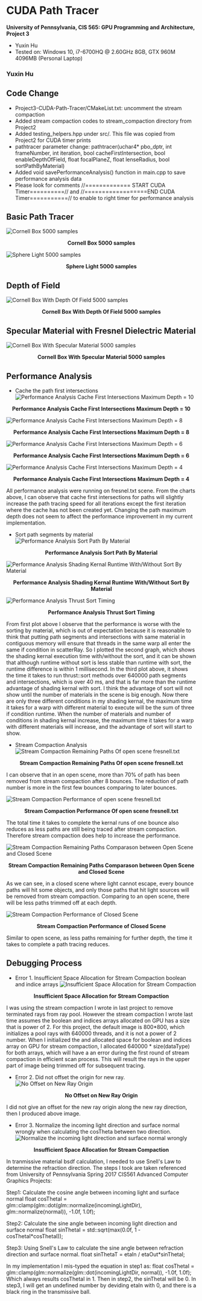 CUDA Path Tracer
================

**University of Pennsylvania, CIS 565: GPU Programming and Architecture, Project 3**

* Yuxin Hu
* Tested on: Windows 10, i7-6700HQ @ 2.60GHz 8GB, GTX 960M 4096MB (Personal Laptop)

### Yuxin Hu
## Code Change
* Project3-CUDA-Path-Tracer/CMakeList.txt: uncomment the stream compaction
* Added stream compaction codes to stream_compaction directory from Project2
* Added testing_helpers.hpp under src/. This file was copied from Project2 for CUDA timer prints
* pathtracer parameter change:
  pathtracer(uchar4* pbo_dptr, int frameNumber, int iteration, bool cacheFirstIntersection, bool enableDepthOfField, float focalPlaneZ, float lenseRadius, bool sortPathByMaterial)
* Added void savePerformanceAnalysis() function in main.cpp to save performance analysis data
* Please look for comments //============= START CUDA Timer==========// and //==================END CUDA Timer===========// to enable to right timer for performance analysis

## Basic Path Tracer
![Cornell Box 5000 samples](/img/cornell.basic.5000samp.png)
  <p align="center"><b>Cornell Box 5000 samples</b></p>
  
![Sphere Light 5000 samples](/img/sphere.basic.5000samp.png)
  <p align="center"><b>Sphere Light 5000 samples</b></p>
  
## Depth of Field
![Cornell Box With Depth Of Field 5000 samples](/img/cornell.depthOfField.5000samp.png)
  <p align="center"><b>Cornell Box With Depth Of Field 5000 samples</b></p>
  
## Specular Material with Fresnel Dielectric Material
![Cornell Box With Specular Material 5000 samples](/img/cornell.transmissive.labled.5000samp.png)
  <p align="center"><b>Cornell Box With Specular Material 5000 samples</b></p>
  
## Performance Analysis
  * Cache the path first intersections
  ![Performance Analysis Cache First Intersections Maximum Depth = 10](/img/performance.cacheFirstIntersection.depth10.PNG)
  <p align="center"><b>Performance Analysis Cache First Intersections Maximum Depth = 10</b></p>
  
  ![Performance Analysis Cache First Intersections Maximum Depth = 8](/img/performance.cacheFirstIntersection.depth8.PNG)
  <p align="center"><b>Performance Analysis Cache First Intersections Maximum Depth = 8</b></p>
  
  ![Performance Analysis Cache First Intersections Maximum Depth = 6](/img/performance.cacheFirstIntersection.depth6.PNG)
  <p align="center"><b>Performance Analysis Cache First Intersections Maximum Depth = 6</b></p>
  
  ![Performance Analysis Cache First Intersections Maximum Depth = 4](/img/performance.cacheFirstIntersection.depth4.PNG)
  <p align="center"><b>Performance Analysis Cache First Intersections Maximum Depth = 4</b></p>
  
  All performance analysis were running on fresnel.txt scene. From the charts above, I can observe that cache first intersections for paths will slightly increase the path tracing speed for all iterations except the first iteration where the cache has not been created yet. Changing the path maximum depth does not seem to affect the performance improvement in my current implementation.
  
  * Sort path segments by material
  ![Performance Analysis Sort Path By Material](/img/performance.sortByMaterial.pathTracing.depth8.PNG)
  <p align="center"><b>Performance Analysis Sort Path By Material</b></p>
  
  ![Performance Analysis Shading Kernal Runtime With/Without Sort By Material](/img/performance.sortByMaterial.shadingKernal.depth1.PNG)
  <p align="center"><b>Performance Analysis Shading Kernal Runtime With/Without Sort By Material</b></p>
  
  ![Performance Analysis Thrust Sort Timing](/img/performance.thrustSort.640000.PNG)
  <p align="center"><b>Performance Analysis Thrust Sort Timing</b></p>
  
  From first plot above I observe that the performance is worse with the sorting by material, which is out of expectation because it is reasonable to think that putting path segments and intersections with same material in contiguous memory will ensure that threads in the same warp all enter the same if condition in scatterRay. So I plotted the second graph, which shows the shading kernal execution time with/without the sort, and it can be shown that although runtime without sort is less stable than runtime with sort, the runtime difference is within 1 millisecond. In the third plot above, it shows the time it takes to run thrust::sort methods over 640000 path segments and intersections, which is over 40 ms, and that is far more than the runtime advantage of shading kernal with sort. I think the advantage of sort will not show until the number of materials in the scene is big enough. Now there are only three different conditions in my shading kernal, the maximum time it takes for a warp with different material to execute will be the sum of three if condition runtime. When the number of materials and number of conditions in shading kernal increase, the maximum time it takes for a warp with different materials will increase, and the advantage of sort will start to show.
  
  * Stream Compaction Analysis
  ![Stream Compaction Remaining Paths Of open scene fresnell.txt](/img/performance.streamCompactionOpenScene.PNG)
  <p align="center"><b>Stream Compaction Remaining Paths Of open scene fresnell.txt</b></p> 
  I can observe that in an open scene, more than 70% of path has been removed from stream compaction after 8 bounces. The reduction of path number is more in the first few bounces comparing to later bounces.
  
  ![Stream Compaction Performance of open scene fresnell.txt](/img/performance.streamCompactionOpenScene.Performance.PNG)
  <p align="center"><b>Stream Compaction Performance Of open scene fresnell.txt</b></p> 
  The total time it takes to complete the kernal runs of one bounce also reduces as less paths are still being traced after stream compaction. Therefore stream compaction does help to increase the performance.
  
  ![Stream Compaction Remaining Paths Comparason between Open Scene and Closed Scene](/img/performance.streamCompactionClosedScene.PNG)
  <p align="center"><b>Stream Compaction Remaining Paths Comparason between Open Scene and Closed Scene</b></p> 
  As we can see, in a closed scene where light cannot escape, every bounce paths will hit some objects, and only those paths that hit light sources will be removed from stream compaction. Comparing to an open scene, there will be less paths trimmed off at each depth.
  
  ![Stream Compaction Performance of Closed Scene](/img/performance.streamCompactionClosedScene.Performance.PNG)
  <p align="center"><b>Stream Compaction Performance of Closed Scene</b></p>
  Similar to open scene, as less paths remaining for further depth, the time it takes to complete a path tracing reduces.
  
  
  
  
  
  
  
  
  
  
  
  
  
  
  
## Debugging Process
  * Error 1. Insufficient Space Allocation for Stream Compaction boolean and indice arrays
  ![Insufficient Space Allocation for Stream Compaction](/img/cornell.debug.InsufficientStreamCompactionSpace.50samp.png)
  <p align="center"><b>Insufficient Space Allocation for Stream Compaction</b></p>
  
  I was using the stream compaction I wrote in last project to remove terminated rays from ray pool. However the stream compaction I wrote last time assumes the boolean and indices arrays allocated on GPU has a size that is power of 2. For this project, the default image is 800*800, which initializes a pool rays with 640000 threads, and it is not a power of 2 number. When I initialized the and allocated space for boolean and indices array on GPU for stream compaction, I allocated 640000 * size(dataType) for both arrays, which will have a an error during the first round of stream compaction in efficient scan process. This will result the rays in the upper part of image being trimmed off for subsequent tracing.
  
  * Error 2. Did not offset the origin for new ray.
  ![No Offset on New Ray Origin](/img/cornell.debug.pureDiffusive.png)
  <p align="center"><b>No Offset on New Ray Origin</b></p>
  
  I did not give an offset for the new ray origin along the new ray direction, then I produced above image.
  
  * Error 3. Normalize the incoming light direction and surface normal wrongly when calculating the cosTheta between two direction.
  ![Normalize the incoming light direction and surface normal wrongly](/img/cornell.debug.transmissive.131samp.png)
  <p align="center"><b>Insufficient Space Allocation for Stream Compaction</b></p>
  In tranmissive material bsdf calculation, I needed to use Snell's Law to determine the refraction direction. The steps I took are taken referenced from University of Pennsylvania Spring 2017 CIS561 Advanced Computer Graphics Projects:
  
  Step1: Calculate the cosine angle between incoming light and surface normal
  float cosThetaI = glm::clamp(glm::dot(glm::normalize(incomingLightDir), glm::normalize(normal)), -1.0f, 1.0f);
  
  Step2: Calculate the sine angle between incoming light direction and surface normal
  float sinThetaI = std::sqrt(max(0.0f, 1 - cosThetaI*cosThetaI));
  
  Step3: Using Snell's Law to calculate the sine angle between refraction direction and surface normal.
  float sinThetaT = etaIn / etaOut*sinThetaI;
  
  In my implementation I mis-typed the equation in step1 as: 
  float cosThetaI = glm::clamp(glm::normalize(glm::dot(incomingLightDir, normal)), -1.0f, 1.0f);
  Which always results cosThetaI in 1. Then in step2, the sinThetaI will be 0. In step3, I will get an undefined number by deviding etaIn with 0, and there is a black ring in the transmissive ball.
  

